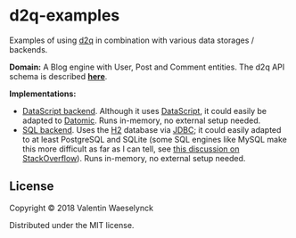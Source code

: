 # d2q-examples

Examples of using [d2q](https://github.com/vvvvalvalval/d2q) in combination with various data storages / backends.

**Domain:** A Blog engine with User, Post and Comment entities. The d2q API schema is described [**here**](./src/d2q_examples/api_schema.clj).

**Implementations:**

* [DataScript backend](./src/d2q_examples/datascript.clj). Although it uses [DataScript](https://github.com/tonsky/datascript),
 it could easily be adapted to [Datomic](https://docs.datomic.com/on-prem/query.html). Runs in-memory, no external setup needed.
* [SQL backend](./src/d2q_examples/sql.clj). Uses the [H2](http://www.h2database.com/html/main.html) database via [JDBC](https://github.com/clojure/java.jdbc);
 it could easily adapted to at least PostgreSQL and SQLite (some SQL engines like MySQL make this more difficult as far as I can tell, 
 see [this discussion on StackOverflow](https://stackoverflow.com/questions/178479/preparedstatement-in-clause-alternatives/10240302#10240302)).
 Runs in-memory, no external setup needed.
 
## License

Copyright © 2018 Valentin Waeselynck

Distributed under the MIT license.
